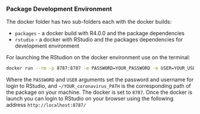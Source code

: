 ### Package Development Environment

The docker folder has two sub-folders each with the docker builds:

* `packages` - a docker build with R4.0.0 and the package dependencies
* `rstudio` - a docker with RStudio and the packages dependencies for development environment


For launching the RStudion on the docker environment use on the terminal:

``` bash
docker run --rm -p 8787:8787 -e PASSWORD=YOUR_PASSWORD -e USER=YOUR_USERNAME-v ~/YOUR_coronavirus_PATH:/home/rstudio/coronavirus rkrispin/covid19rstudio:dev
```

Where the `PASSWORD` and `USER` arguments set the password and username for login to RStudio, and `~/YOUR_coronavirus_PATH` is the corresponding path of the package on your machine. The docker is set to `8787`. Once the docker is launch you can login to RStudio on your browser using the following address `http://localhost:8787/`

